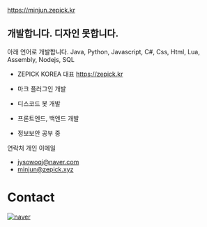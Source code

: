 https://minjun.zepick.kr

## 개발합니다. 디자인 못합니다.

아래 언어로 개발합니다.
Java, Python, Javascript, C#, Css, Html, Lua, Assembly, Nodejs, SQL

  -  ZEPICK KOREA 대표
     https://zepick.kr

  -  마크 플러그인 개발
  -  디스코드 봇 개발
  -  프론트엔드, 백엔드 개발

  -  정보보안 공부 중

연락처
  개인 이메일
  - jysowoqj@naver.com
  - minjun@zepick.xyz
  

# Contact
[![naver](https://img.shields.io/badge/naver-03C75A.svg?&style=for-the-badge&logo=naver&logoColor=white&link=mailto:jysowoqj@naver.com)](mailto:jysowoqj@naver.com)
